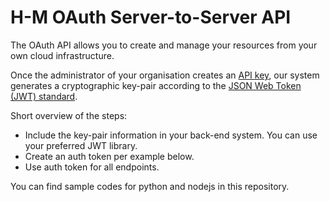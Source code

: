 # H-M OAuth Server-to-Server API

The OAuth API allows you to create and manage your resources from your own cloud infrastructure.

Once the administrator of your organisation creates an [API key](https://developers.high-mobility.com/api_keys),
our system generates a cryptographic key-pair according to the [JSON Web Token (JWT) standard](https://jwt.io/).

Short overview of the steps:

* Include the key-pair information in your back-end system. You can use your preferred JWT library.
* Create an auth token per example below.
* Use auth token for all endpoints.

You can find sample codes for python and nodejs in this repository.
